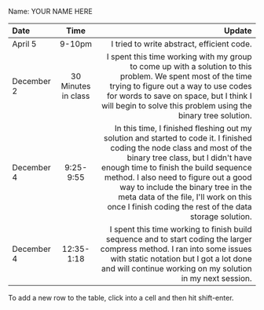Name: YOUR NAME HERE

| Date       |        Time         |                                                                                                                                                                                                                                                                                                                                                                                       Update |
|:-----------|:-------------------:|---------------------------------------------------------------------------------------------------------------------------------------------------------------------------------------------------------------------------------------------------------------------------------------------------------------------------------------------------------------------------------------------:|
| April 5    |       9-10pm        |                                                                                                                                                                                                                                                                                                                                                   I tried to write abstract, efficient code. |
| December 2 | 30 Minutes in class |                                                                                                                             I spent this time working with my group to come up with a solution to this problem. We spent most of the time trying to figure out a way to use codes for words to save on space, but I think I will begin to solve this problem using the binary tree solution. |
| December 4 |      9:25-9:55      | In this time, I finished fleshing out my solution and started to code it. I finished coding the node class and most of the binary tree class, but I didn't have enough time to finish the build sequence method. I also need to figure out a good way to include the binary tree in the meta data of the file, I'll work on this once I finish coding the rest of the data storage solution. |
| December 4 |     12:35-1:18      |                                                                                                                                                             I spent this time working to finish build sequence and to start coding the larger compress method. I ran into some issues with static notation but I got a lot done and will continue working on my solution in my next session. |


To add a new row to the table, click into a cell and then hit shift-enter.